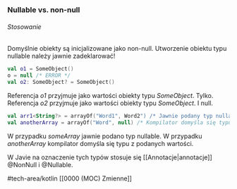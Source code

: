### Nullable vs. non-null

###### Stosowanie
Domyślnie obiekty są inicjalizowane jako non-null. Utworzenie obiektu typu nullable należy jawnie zadeklarować!
```kotlin
val o1 = SomeObject() 
o = null /* ERROR */
val o2: SomeObject? = SomeObject()
```

Referencja _o1_ przyjmuje jako wartości obiekty typu _SomeObject_. Tylko.
Referencja _o2_ przyjmuje jako wartości obiekty typu _SomeObject_. I null.

```kotlin
val arr1<String?> = arrayOf("Word1", Word2") /* Jawnie podany typ nullable */
val anotherArray = arrayOf("Word", null) /* Kompilator domyśla się typu z podanych wartości */
```

W przypadku _someArray_ jawnie podano typ nullable. 
W przypadku _anotherArray_ kompilator domyśla się typu z podanych wartości. 


W Javie na oznaczenie tych typów stosuje się [[Annotacje|annotacje]] @NonNull i @Nullable.


#tech-area/kotlin 
[[0000 (MOC) Zmienne]]